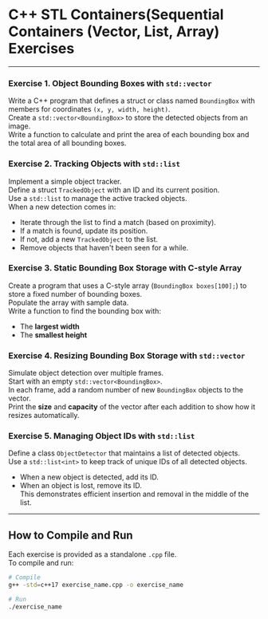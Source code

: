 # C++ STL Containers(Sequential Containers (Vector, List, Array) Exercises

---

### Exercise 1. Object Bounding Boxes with `std::vector`  
Write a C++ program that defines a struct or class named `BoundingBox` with members for coordinates `(x, y, width, height)`.  
Create a `std::vector<BoundingBox>` to store the detected objects from an image.  
Write a function to calculate and print the area of each bounding box and the total area of all bounding boxes.


### Exercise 2. Tracking Objects with `std::list`  
Implement a simple object tracker.  
Define a struct `TrackedObject` with an ID and its current position.  
Use a `std::list` to manage the active tracked objects.  
When a new detection comes in:  
- Iterate through the list to find a match (based on proximity).  
- If a match is found, update its position.  
- If not, add a new `TrackedObject` to the list.  
- Remove objects that haven't been seen for a while.  


### Exercise 3. Static Bounding Box Storage with C-style Array  
Create a program that uses a C-style array (`BoundingBox boxes[100];`) to store a fixed number of bounding boxes.  
Populate the array with sample data.  
Write a function to find the bounding box with:  
- The **largest width**  
- The **smallest height**


### Exercise 4. Resizing Bounding Box Storage with `std::vector`  
Simulate object detection over multiple frames.  
Start with an empty `std::vector<BoundingBox>`.  
In each frame, add a random number of new `BoundingBox` objects to the vector.  
Print the **size** and **capacity** of the vector after each addition to show how it resizes automatically.  


### Exercise 5. Managing Object IDs with `std::list`  
Define a class `ObjectDetector` that maintains a list of detected objects.  
Use a `std::list<int>` to keep track of unique IDs of all detected objects.  
- When a new object is detected, add its ID.  
- When an object is lost, remove its ID.  
This demonstrates efficient insertion and removal in the middle of the list.  

---

## How to Compile and Run

Each exercise is provided as a standalone `.cpp` file.  
To compile and run:

```bash
# Compile
g++ -std=c++17 exercise_name.cpp -o exercise_name

# Run
./exercise_name
